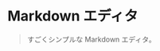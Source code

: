 # Markdown エディタ

> すごくシンプルな Markdown エディタ。

<common-codepen-snippet title="Vue 3 Markdown Editor" slug="poReOvE" :height="474" tab="js,result" :preview="false" :editable="false" />
